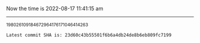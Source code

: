 Now the time is 2022-08-17 11:41:15 am

---

<small>198026109184672964176171046414263</small>

```txt
Latest commit SHA is: 23d60c43b55501f6b6a4db24de8b6eb809fc7199
```
